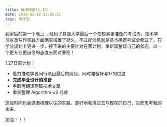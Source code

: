 ```yaml
---
title: 每周精进(1.18)
date: 2019-01-18 23:25:31
tags: 周计划
---
```




到家后的第一个晚上... 经历了算是大学最后一个在校紧张准备的考试周，技术学习以及写作实践方面确实搁置了挺久，不过好消息就是基本确定考试全都过了，在学分规划上更进一步，接下来的主要针对在家计划，重新调整好自己的状态，以一个更专业更自信的态度去面对春招！

1.27日前计划：

- 着力推进学者同行项目最后的阶段，同时准备好与17的过渡
- **完成毕业设计的准备**
- 争取再翻译两篇技术文章
- 重新整理 Algorithm-JS 仓库

这段时间也会逐渐梳理以往的实践，更好地看清过去与现在的自己，进而思考我的未来．

加油！！！